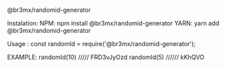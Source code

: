 @br3mx/randomid-generator

Instalation:
NPM: npm install @br3mx/randomid-generator
YARN: yarn add @br3mx/randomid-generator

Usage :
 const randomId = require('@br3mx/randomid-generator');

EXAMPLE: 
randomId(10) ///// FRD3vJyOzd
randomId(5) ////// kKhQVO

